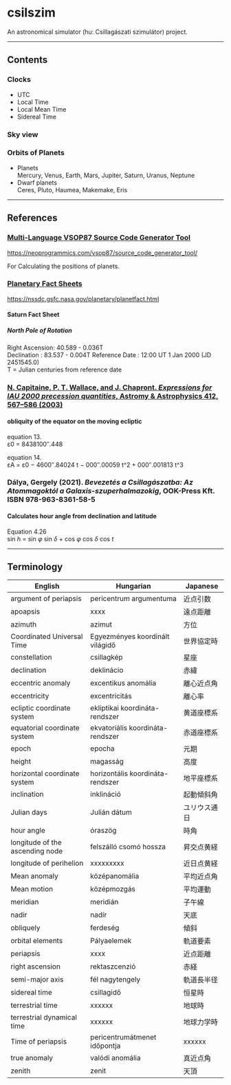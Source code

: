 # csilszim

An astronomical simulator (hu: Csillagászati szimulátor) project.

---

## Contents

### Clocks
* UTC
* Local Time
* Local Mean Time
* Sidereal Time

### Sky view

### Orbits of Planets
* Planets  
  Mercury, Venus, Earth, Mars, Jupiter, Saturn, Uranus, Neptune 
* Dwarf planets  
  Ceres, Pluto, Haumea, Makemake, Eris

---

## References

### [Multi-Language VSOP87 Source Code Generator Tool](https://neoprogrammics.com/vsop87/source_code_generator_tool/)
https://neoprogrammics.com/vsop87/source_code_generator_tool/

For Calculating the positions of planets.

### [Planetary Fact Sheets](https://nssdc.gsfc.nasa.gov/planetary/planetfact.html)
https://nssdc.gsfc.nasa.gov/planetary/planetfact.html

#### Saturn Fact Sheet

##### North Pole of Rotation

Right Ascension: 40.589 - 0.036T  
Declination    : 83.537 - 0.004T
Reference Date : 12:00 UT 1 Jan 2000 (JD 2451545.0)  
T = Julian centuries from reference date 

### [N. Capitaine, P. T. Wallace, and J. Chapront. _Expressions for IAU 2000 precession quantities_, Astromy & Astrophysics 412, 567–586 (2003)](https://www.aanda.org/articles/aa/pdf/2003/48/aa4068.pdf)

#### obliquity of the equator on the moving ecliptic
equation 13.  
ε0 = 8438100″.448

equation 14.  
εA = ε0 − 4600″.84024 t − 000″.00059 t^2 + 000″.001813 t^3

### Dálya, Gergely (2021). _Bevezetés a Csillagászatba: Az Atommagoktól a Galaxis-szuperhalmazokig_, OOK-Press Kft. ISBN 978-963-8361-58-5

#### Calculates hour angle from declination and latitude
Equation 4.26  
sin _h_ = sin _φ_ sin _δ_ + cos _φ_ cos _δ_ cos _t_

---

## Terminology

| English                         | Hungarian                        | Japanese |
|---------------------------------|----------------------------------|----------|
| argument of periapsis           | pericentrum argumentuma          | 近点引数　    |
| apoapsis                        | xxxx                             | 遠点距離     |
| azimuth                         | azimut                           | 方位       |
| Coordinated Universal Time      | Egyezményes koordinált világidő  | 世界協定時    |
| constellation                   | csillagkép                       | 星座       |
| declination                     | deklinácio                       | 赤緯       | 
| eccentric anomaly               | excentikus anomália              | 離心近点角　   |
| eccentricity                    | excentricitás                    | 離心率　     |
| ecliptic coordinate system      | ekliptikai koordináta-rendszer   | 黄道座標系　   |
| equatorial coordinate system    | ekvatoriális koordináta-rendszer | 赤道座標系　   |
| epoch                           | epocha                           | 元期       |
| height                          | magasság                         | 高度       |
| horizontal coordinate system    | horizontális koordináta-rendszer | 地平座標系　   |
| inclination                     | inklináció                       | 起動傾斜角    |
| Julian days                     | Julián dátum                     | ユリウス通日   |
| hour angle                      | óraszög                          | 時角       |
| longitude of the ascending node | felszálló csomó hossza           | 昇交点黄経　   |
| longitude of perihelion         | xxxxxxxxx                        | 近日点黄経　   |
| Mean anomaly                    | középanomália                    | 平均近点角　   |
| Mean motion                     | középmozgás                      | 平均運動　    |
| meridian                        | meridián                         | 子午線　     |
| nadir                           | nadír                            | 天底       |
| obliquely                       | ferdeség                         | 傾斜 　     |
| orbital elements                | Pályaelemek                      | 軌道要素　    |
| periapsis                       | xxxx                             | 近点距離     |
| right ascension                 | rektaszcenzió                    | 赤経       |
| semi-major axis                 | fél nagytengely                  | 軌道長半径    |
| sidereal time                   | csillagidő                       | 恒星時      |
| terrestrial time                | xxxxxx                           | 地球時      |
| terrestrial dynamical time      | xxxxxx                           | 地球力学時    |
| Time of periapsis               | pericentrumátmenet időpontja     | xxxxxx   |
| true anomaly                    | valódi anomália                  | 真近点角　    |
| zenith                          | zenit                            | 天頂       |

